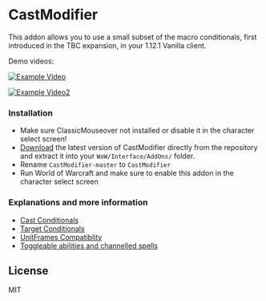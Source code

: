 # CastModifier

This addon allows you to use a small subset of the macro conditionals, first introduced in the TBC expansion, in your 1.12.1 Vanilla client.

Demo videos:

[![Example Video](https://img.youtube.com/vi/xHTe4Df77MY/0.jpg)](https://www.youtube.com/watch?v=xHTe4Df77MY)

[![Example Video2](https://img.youtube.com/vi/0w5nePeJlPU/0.jpg)](https://www.youtube.com/watch?v=0w5nePeJlPU)

### Installation

- Make sure ClassicMouseover not installed or disable it in the character select screen!
- [Download](https://github.com/DennisWG/CastModifier/archive/master.zip) the latest version of CastModifier directly from the repository and extract it into your `WoW/Interface/AddOns/` folder.
- Rename `CastModifier-master` to `CastModifier`
- Run World of Warcraft and make sure to enable this addon in the character select screen

### Explanations and more information

- [Cast Conditionals](https://github.com/DennisWG/CastModifier/wiki/cast-Conditionals)
- [Target Conditionals](https://github.com/DennisWG/CastModifier/wiki/target-Conditionals)
- [UnitFrames Compatiblity](https://github.com/DennisWG/CastModifier/wiki/UnitFrames-Compatibility)
- [Toggleable abilities and channelled spells](https://github.com/DennisWG/CastModifier/wiki/Toggleable-abilities-and-channelled-spells)



License
----

MIT
